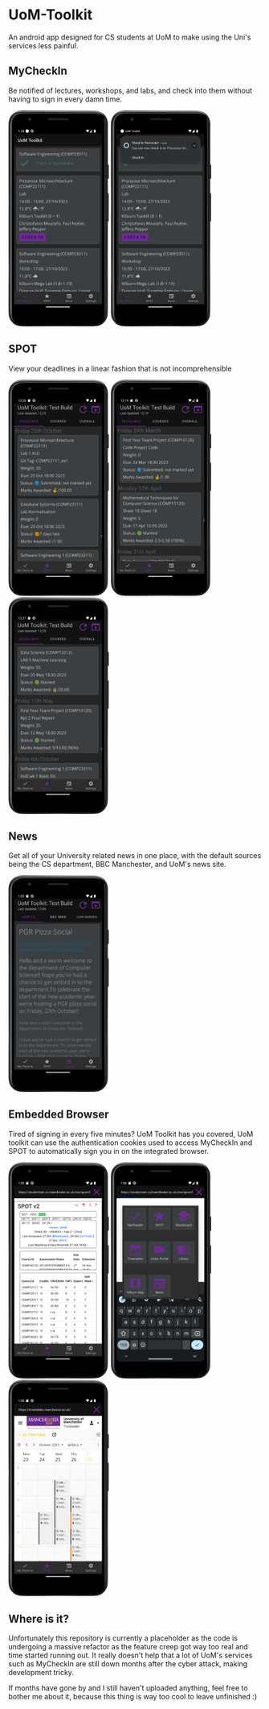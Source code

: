 # UoM-Toolkit
An android app designed for CS students at UoM to make using the Uni's services less painful.



## MyCheckIn

Be notified of lectures, workshops, and labs, and check into them without having to sign in every damn time.

<img src="demo/my-check-in-1.png" width="200" /> <img src="demo/my-check-in-2.png" width="200" />



## SPOT

View your deadlines in a linear fashion that is not incomprehensible

<img src="demo/spot-1.png" width="200" /> <img src="demo/spot-2.png" width="200" /> <img src="demo/spot-3.png" width="200" />



## News

Get all of your University related news in one place, with the default sources being the CS department, BBC Manchester, and UoM's news site.

<img src="demo/news-1.png" width="200" /> 



## Embedded Browser

Tired of signing in every five minutes? UoM Toolkit has you covered, UoM toolkit can use the authentication cookies used to access MyCheckIn and SPOT to automatically sign you in on the integrated browser.

<img src="demo/browser-1.png" width="200" />  <img src="demo/browser-2.png" width="200" />  <img src="demo/browser-3.png" width="200" /> 



## Where is it?

Unfortunately this repository is currently a placeholder as the code is undergoing a massive refactor as the feature creep got way too real and time started running out. It really doesn't help that a lot of UoM's services such as MyCheckIn are still down months after the cyber attack, making development tricky.

If months have gone by and I still haven't uploaded anything, feel free to bother me about it, because this thing is way too cool to leave unfinished :)